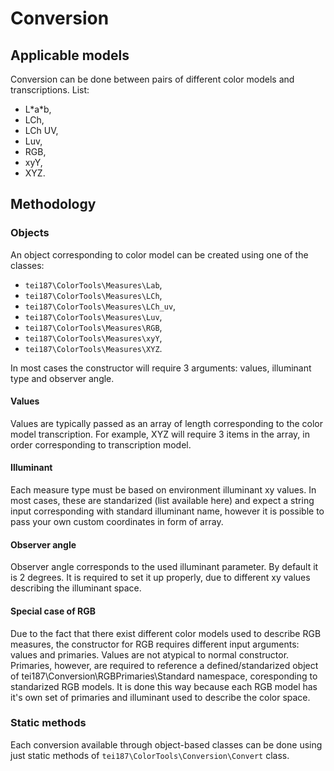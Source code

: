 # Conversion

## Applicable models

Conversion can be done between pairs of different color models and transcriptions. List:
* L\*a\*b,
* LCh,
* LCh UV,
* Luv,
* RGB,
* xyY,
* XYZ.

## Methodology

### Objects

An object corresponding to color model can be created using one of the classes:
* `tei187\ColorTools\Measures\Lab`,
* `tei187\ColorTools\Measures\LCh`,
* `tei187\ColorTools\Measures\LCh_uv`,
* `tei187\ColorTools\Measures\Luv`,
* `tei187\ColorTools\Measures\RGB`,
* `tei187\ColorTools\Measures\xyY`,
* `tei187\ColorTools\Measures\XYZ`.

In most cases the constructor will require 3 arguments: values, illuminant type and observer angle.

#### Values
Values are typically passed as an array of length corresponding to the color model transcription. For example, XYZ will require 3 items in the array, in order corresponding to transcription model.

#### Illuminant
Each measure type must be based on environment illuminant xy values. In most cases, these are standarized (list available here) and expect a string input corresponding with standard illuminant name, however it is possible to pass your own custom coordinates in form of array.

#### Observer angle
Observer angle corresponds to the used illuminant parameter. By default it is 2 degrees. It is required to set it up properly, due to different xy values describing the illuminant space.

#### Special case of RGB
Due to the fact that there exist different color models used to describe RGB measures, the constructor for RGB requires different input arguments: values and primaries. Values are not atypical to normal constructor. Primaries, however, are required to reference a defined/standarized object of tei187\Conversion\RGBPrimaries\Standard namespace, coresponding to standarized RGB models. It is done this way because each RGB model has it's own set of primaries and illuminant used to describe the color space.

### Static methods
Each conversion available through object-based classes can be done using just static methods of `tei187\ColorTools\Conversion\Convert` class.